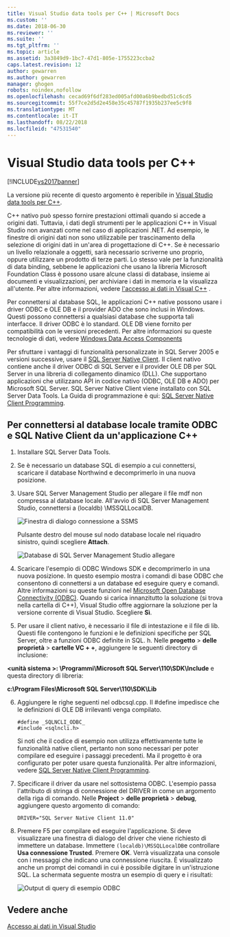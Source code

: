 ```yaml
---
title: Visual Studio data tools per C++ | Microsoft Docs
ms.custom: ''
ms.date: 2018-06-30
ms.reviewer: ''
ms.suite: ''
ms.tgt_pltfrm: ''
ms.topic: article
ms.assetid: 3a3849d9-1bc7-47d1-805e-1755223ccba2
caps.latest.revision: 12
author: gewarren
ms.author: gewarren
manager: ghogen
robots: noindex,nofollow
ms.openlocfilehash: cecad69f6df283ed005afd00a6b9bedbd51c6cd5
ms.sourcegitcommit: 55f7ce2d5d2e458e35c45787f1935b237ee5c9f8
ms.translationtype: MT
ms.contentlocale: it-IT
ms.lasthandoff: 08/22/2018
ms.locfileid: "47531540"
---
```

# <a name="visual-studio-data-tools-for-c"></a>Visual Studio data tools per C++
[!INCLUDE[vs2017banner](../includes/vs2017banner.md)]

La versione più recente di questo argomento è reperibile in [Visual Studio data tools per C++](https://docs.microsoft.com/visualstudio/data-tools/visual-studio-data-tools-for-cpp).  
  
  
C++ nativo può spesso fornire prestazioni ottimali quando si accede a origini dati. Tuttavia, i dati degli strumenti per le applicazioni C++ in Visual Studio non avanzati come nel caso di applicazioni .NET. Ad esempio, le finestre di origini dati non sono utilizzabile per trascinamento della selezione di origini dati in un'area di progettazione di C++. Se è necessario un livello relazionale a oggetti, sarà necessario scriverne uno proprio, oppure utilizzare un prodotto di terze parti.  Lo stesso vale per la funzionalità di data binding, sebbene le applicazioni che usano la libreria Microsoft Foundation Class è possono usare alcune classi di database, insieme ai documenti e visualizzazioni, per archiviare i dati in memoria e la visualizza all'utente. Per altre informazioni, vedere [l'accesso ai dati in Visual C++](https://msdn.microsoft.com/library/7wtdsdkh.aspx) .  
  
 Per connettersi al database SQL, le applicazioni C++ native possono usare i driver ODBC e OLE DB e il provider ADO che sono inclusi in Windows.     Questi possono connettersi a qualsiasi database che supporta tali interfacce. Il driver ODBC è lo standard. OLE DB viene fornito per compatibilità con le versioni precedenti. Per altre informazioni su queste tecnologie di dati, vedere [Windows Data Access Components](https://msdn.microsoft.com/library/windows/desktop/aa968814\(v=vs.85\).aspx)  
  
 Per sfruttare i vantaggi di funzionalità personalizzate in SQL Server 2005 e versioni successive, usare il [SQL Server Native Client](https://msdn.microsoft.com/sqlserver/aa937733). Il client nativo contiene anche il driver ODBC di SQL Server e il provider OLE DB per SQL Server in una libreria di collegamento dinamico (DLL). Che supportano applicazioni che utilizzano API in codice nativo (ODBC, OLE DB e ADO) per Microsoft SQL Server.  SQL Server Native Client viene installato con SQL Server Data Tools. La Guida di programmazione è qui: [SQL Server Native Client Programming](https://msdn.microsoft.com/library/ms130892.aspx).  
  
## <a name="to-connect-to-localdb-through-odbc-and-sql-native-client-from-a-c-application"></a>Per connettersi al database locale tramite ODBC e SQL Native Client da un'applicazione C++  
  
1.  Installare SQL Server Data Tools.  
  
2.  Se è necessario un database SQL di esempio a cui connettersi, scaricare il database Northwind e decomprimerlo in una nuova posizione.  
  
3.  Usare SQL Server Management Studio per allegare il file mdf non compressa al database locale. All'avvio di SQL Server Management Studio, connettersi a (localdb) \MSSQLLocalDB.  
  
     ![Finestra di dialogo connessione a SSMS](../data-tools/media/raddata-ssms-connect-dialog.png "raddata SSMS finestra di dialogo Connetti")  
  
     Pulsante destro del mouse sul nodo database locale nel riquadro sinistro, quindi scegliere **Attach**.  
  
     ![Database di SQL Server Management Studio allegare](../data-tools/media/raddata-ssms-attach-database.png "raddata SSMS Collega database")  
  
4.  Scaricare l'esempio di ODBC Windows SDK e decomprimerlo in una nuova posizione. In questo esempio mostra i comandi di base ODBC che consentono di connettersi a un database ed eseguire query e comandi. Altre informazioni su queste funzioni nel [Microsoft Open Database Connectivity (ODBC)](https://msdn.microsoft.com/library/windows/desktop/ms710252\(v=vs.85\).aspx). Quando si carica innanzitutto la soluzione (si trova nella cartella di C++), Visual Studio offre aggiornare la soluzione per la versione corrente di Visual Studio. Scegliere **Sì**.  
  
5.  Per usare il client nativo, è necessario il file di intestazione e il file di lib. Questi file contengono le funzioni e le definizioni specifiche per SQL Server, oltre a funzioni ODBC definite in SQL. h. Nelle **progetto** > **delle proprietà** > **cartelle VC + +**, aggiungere le seguenti directory di inclusione:  
  
 **\<unità sistema >: \Programmi\Microsoft SQL Server\110\SDK\Include** e questa directory di libreria:  
  
 **c:\Program Files\Microsoft SQL Server\110\SDK\Lib**  
  
6.  Aggiungere le righe seguenti nel odbcsql.cpp. Il #define impedisce che le definizioni di OLE DB irrilevanti venga compilato.  
  
    ```  
    #define _SQLNCLI_ODBC_  
    #include <sqlncli.h>  
    ```  
  
     Si noti che il codice di esempio non utilizza effettivamente tutte le funzionalità native client, pertanto non sono necessari per poter compilare ed eseguire i passaggi precedenti. Ma il progetto è ora configurato per poter usare questa funzionalità. Per altre informazioni, vedere [SQL Server Native Client Programming](https://msdn.microsoft.com/library/ms130892\(v=sql.130\).aspx).  
  
7.  Specificare il driver da usare nel sottosistema ODBC. L'esempio passa l'attributo di stringa di connessione del DRIVER in come un argomento della riga di comando. Nelle **Project** > **delle proprietà** > **debug**, aggiungere questo argomento di comando:  
  
    ```  
    DRIVER="SQL Server Native Client 11.0"  
    ```  
  
8.  Premere F5 per compilare ed eseguire l'applicazione. Si deve visualizzare una finestra di dialogo del driver che viene richiesto di immettere un database. Immettere `(localdb)\MSSQLLocalDB`e controllare **Usa connessione Trusted**. Premere **OK**. Verrà visualizzata una console con i messaggi che indicano una connessione riuscita. È visualizzato anche un prompt dei comandi in cui è possibile digitare in un'istruzione SQL. La schermata seguente mostra un esempio di query e i risultati:  
  
     ![Output di query di esempio ODBC](../data-tools/media/raddata-odbc-sample-query-output.png "output della query di esempio di ODBC raddata")  
  
## <a name="see-also"></a>Vedere anche  
 [Accesso ai dati in Visual Studio](../data-tools/accessing-data-in-visual-studio.md)


